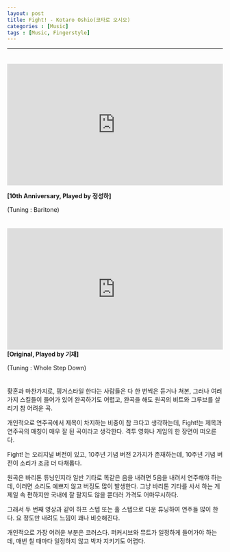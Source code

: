 ```yaml
---
layout: post
title: Fight! - Kotaro Oshio(코타로 오시오)
categories : [Music]
tags : [Music, Fingerstyle]
---
```


---

<span style = "line-height:50%"><br></span>

<div>
    <style>.embed-container { position: relative; padding-bottom: 56.25%; height: 0; overflow: hidden; max-width: 100%; } .embed-container iframe, .embed-container object, .embed-container embed { position: absolute; top: 0; left: 0; width: 100%; height: 100%; }</style><div class='embed-container'><iframe src='https://www.youtube.com/embed/VJqC--BHBEI' frameborder='0' allowfullscreen></iframe></div>
</div>




<b>[10th Anniversary, Played by 정성하]</b>

(Tuning : Baritone)

<span style = "line-height:50%"><br></span>



<div>
    <style>.embed-container { position: relative; padding-bottom: 56.25%; height: 0; overflow: hidden; max-width: 100%; } .embed-container iframe, .embed-container object, .embed-container embed { position: absolute; top: 0; left: 0; width: 100%; height: 100%; }</style><div class='embed-container'><iframe src='https://www.youtube.com/embed/gy0r9Zoj_bc' frameborder='0' allowfullscreen></iframe></div>
</div>
<b>[Original, Played by 기재]</b>

(Tuning : Whole Step Down)

<span style = "line-height:50%"><br></span>

황혼과 마찬가지로, 핑거스타일 한다는 사람들은 다 한 번씩은 듣거나 쳐본, 그러나 여러 가지 스킬들이 들어가 있어 완곡하기도 어렵고, 완곡을 해도 원곡의 비트와 그루브를 살리기 참 어려운 곡.

개인적으로 연주곡에서 제목이 차지하는 비중이 참 크다고 생각하는데, Fight!는 제목과 연주곡의 매칭이 매우 잘 된 곡이라고 생각한다. 격투 영화나 게임의 한 장면이 떠오른다.

Fight! 는 오리지널 버전이 있고, 10주년 기념 버전 2가지가 존재하는데, 10주년 기념 버전이 소리가 조금 더 다채롭다.

원곡은 바리톤 튜닝인지라 일반 기타로 똑같은 음을 내려면 5음을 내려서 연주해야 하는데, 이러면 소리도 예쁘지 않고 버징도 많이 발생한다. 그냥 바리톤 기타를 사서 하는 게 제일 속 편하지만 국내에 잘 팔지도 않을 뿐더러 가격도 어마무시하다.

그래서 두 번째 영상과 같이 하프 스텝 또는 홀 스텝으로 다운 튜닝하여 연주들 많이 한다. 요 정도만 내려도 느낌이 꽤나 비슷해진다.

개인적으로 가장 어려운 부분은 코러스다. 퍼커시브와 뮤트가 일정하게 들어가야 하는데, 매번 칠 때마다 일정하지 않고 박자 지키기도 어렵다.



